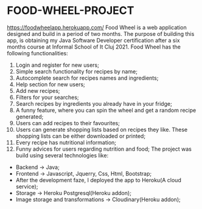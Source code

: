# FOOD-WHEEL-PROJECT
https://foodwheelapp.herokuapp.com/
Food Wheel is a web application designed and build in a period of two months. The purpose of building this app, is 
obtaining my Java Software Developer certification after a six months course at Informal School of It Cluj 2021.
Food Wheel has the following functionalities:
1. Login and register for new users;
2. Simple search functionality for recipes by name;
3. Autocomplete search for recipes names and ingredients;
4. Help section for new users;
5. Add new recipes;
6. Filters for your searches;
7. Search recipes by ingredients you already have in your fridge;
8. A funny feature, where you can spin the wheel and get a random recipe generated;
9. Users can add recipes to their favourites; 
10. Users can generate shopping lists based on recipes they like. These shopping lists can be either downloaded or printed;
11. Every recipe has nutritional information;
12. Funny advices for users regarding nutrition and food;
The project was build using several technologies like:
- Backend -> Java;
- Frontend -> Javascript, Jquerry, Css, Html, Bootstrap;
- After the development faze, I deployed the app to Heroku(A cloud service);
- Storage -> Heroku Postgresql(Heroku addon);
- Image storage and transformations -> Cloudinary(Heroku addon);   









